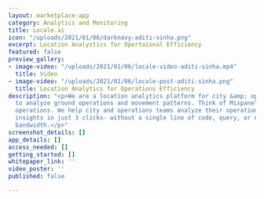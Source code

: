 ```yaml
---
layout: marketplace-app
category: Analytics and Monitoring
title: Locale.ai
icon: "/uploads/2021/01/06/darknavy-aditi-sinha.png"
excerpt: Location Analystics for Opertaional Efficiency
featured: false
preview_gallery:
- image-video: "/uploads/2021/01/06/locale-video-aditi-sinha.mp4"
  title: Video
- image-video: "/uploads/2021/01/06/locale-post-aditi-sinha.png"
  title: Location Analytics for Operations Efficiency
description: "<p>We are a location analytics platform for city &amp; operations teams
  to analyze ground operations and movement patterns. Think of Mixpanel for real-world
  operations. We help city and operations teams analyze their operations and get hyperlocal
  insights in just 3 clicks- without a single line of code, query, or engineering
  bandwidth.</p>"
screenshot_details: []
app_details: []
access_needed: []
getting_started: []
whitepaper_link: ''
video_poster: ''
published: false

---
```

